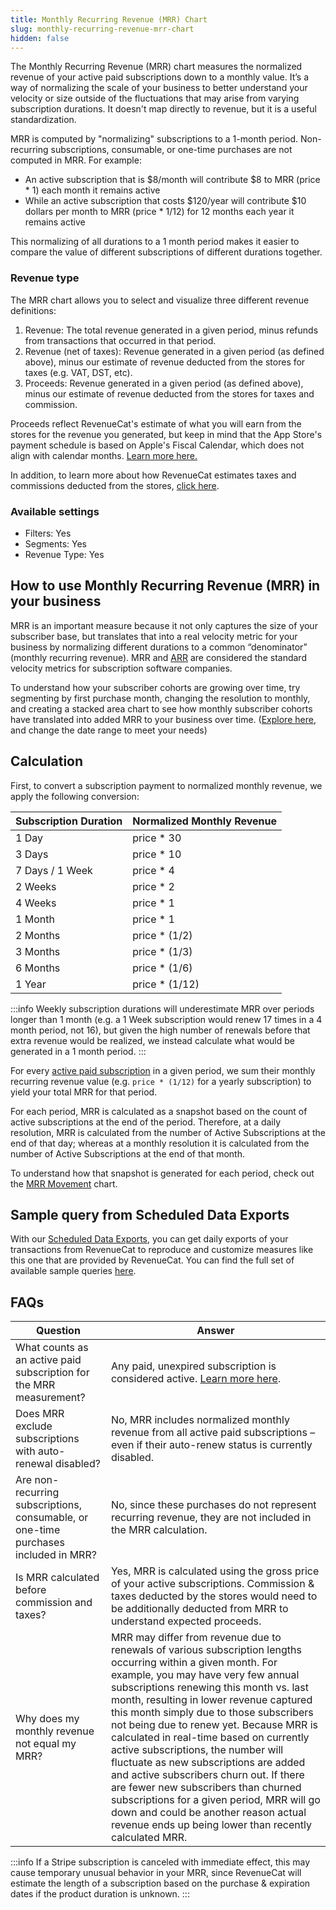 ```yaml
---
title: Monthly Recurring Revenue (MRR) Chart
slug: monthly-recurring-revenue-mrr-chart
hidden: false
---
```


The Monthly Recurring Revenue (MRR) chart measures the normalized revenue of your active paid subscriptions down to a monthly value. It’s a way of normalizing the scale of your business to better understand your velocity or size outside of the fluctuations that may arise from varying subscription durations. It doesn't map directly to revenue, but it is a useful standardization.

MRR is computed by "normalizing" subscriptions to a 1-month period. Non-recurring subscriptions, consumable, or one-time purchases are not computed in MRR. For example:

- An active subscription that is $8/month will contribute $8 to MRR (price \* 1) each month it remains active
- While an active subscription that costs $120/year will contribute $10 dollars per month to MRR (price \* 1/12) for 12 months each year it remains active

This normalizing of all durations to a 1 month period makes it easier to compare the value of different subscriptions of different durations together.

### Revenue type

The MRR chart allows you to select and visualize three different revenue definitions:

1. Revenue: The total revenue generated in a given period, minus refunds from transactions that occurred in that period.
2. Revenue (net of taxes): Revenue generated in a given period (as defined above), minus our estimate of revenue deducted from the stores for taxes (e.g. VAT, DST, etc).
3. Proceeds: Revenue generated in a given period (as defined above), minus our estimate of revenue deducted from the stores for taxes and commission.

Proceeds reflect RevenueCat's estimate of what you will earn from the stores for the revenue you generated, but keep in mind that the App Store's payment schedule is based on Apple's Fiscal Calendar, which does not align with calendar months. [Learn more here.](https://www.revenuecat.com/blog/growth/apple-fiscal-calendar-year-payment-dates/)

In addition, to learn more about how RevenueCat estimates taxes and commissions deducted from the stores, [click here](/dashboard-and-metrics/taxes-and-commissions).

### Available settings

- Filters: Yes
- Segments: Yes
- Revenue Type: Yes

## How to use Monthly Recurring Revenue (MRR) in your business

MRR is an important measure because it not only captures the size of your subscriber base, but translates that into a real velocity metric for your business by normalizing different durations to a common “denominator” (monthly recurring revenue). MRR and [ARR](/dashboard-and-metrics/charts/annual-recurring-revenue-arr-chart) are considered the standard velocity metrics for subscription software companies.

To understand how your subscriber cohorts are growing over time, try segmenting by first purchase month, changing the resolution to monthly, and creating a stacked area chart to see how monthly subscriber cohorts have translated into added MRR to your business over time. ([Explore here](https://app.revenuecat.com/charts/mrr?chart_type=Stacked%20area&conversion_timeframe=7%20days&customer_lifetime=30%20days&range=Last%20year&resolution=2&segment=first_purchase_month), and change the date range to meet your needs)

## Calculation

First, to convert a subscription payment to normalized monthly revenue, we apply the following conversion:

| Subscription Duration | Normalized Monthly Revenue |
| :-------------------- | :------------------------- |
| 1 Day                 | price \* 30                |
| 3 Days                | price \* 10                |
| 7 Days / 1 Week       | price \* 4                 |
| 2 Weeks               | price \* 2                 |
| 4 Weeks               | price \* 1                 |
| 1 Month               | price \* 1                 |
| 2 Months              | price \* (1/2)             |
| 3 Months              | price \* (1/3)             |
| 6 Months              | price \* (1/6)             |
| 1 Year                | price \* (1/12)            |

:::info
Weekly subscription durations will underestimate MRR over periods longer than 1 month (e.g. a 1 Week subscription would renew 17 times in a 4 month period, not 16), but given the high number of renewals before that extra revenue would be realized, we instead calculate what would be generated in a 1 month period.
:::

For every [active paid subscription](/dashboard-and-metrics/charts/active-subscriptions-chart) in a given period, we sum their monthly recurring revenue value (e.g. `price * (1/12)` for a yearly subscription) to yield your total MRR for that period.

For each period, MRR is calculated as a snapshot based on the count of active subscriptions at the end of the period. Therefore, at a daily resolution, MRR is calculated from the number of Active Subscriptions at the end of that day; whereas at a monthly resolution it is calculated from the number of Active Subscriptions at the end of that month.

To understand how that snapshot is generated for each period, check out the [MRR Movement](/dashboard-and-metrics/charts/monthly-recurring-revenue-movement-chart) chart.

## Sample query from Scheduled Data Exports

With our [Scheduled Data Exports](/integrations/scheduled-data-exports), you can get daily exports of your transactions from RevenueCat to reproduce and customize measures like this one that are provided by RevenueCat. You can find the full set of available sample queries [here](/integrations/scheduled-data-exports#sample-queries-for-revenuecat-measures).

## FAQs

| Question                                                                            | Answer                                                                                                                                                                                                                                                                                                                                                                                                                                                                                                                                                                                                                                                                                        |
| ----------------------------------------------------------------------------------- | --------------------------------------------------------------------------------------------------------------------------------------------------------------------------------------------------------------------------------------------------------------------------------------------------------------------------------------------------------------------------------------------------------------------------------------------------------------------------------------------------------------------------------------------------------------------------------------------------------------------------------------------------------------------------------------------- |
| What counts as an active paid subscription for the MRR measurement?                 | Any paid, unexpired subscription is considered active. [Learn more here](/dashboard-and-metrics/charts/active-subscriptions-chart).                                                                                                                                                                                                                                                                                                                                                                                                                                                                                                                                                           |
| Does MRR exclude subscriptions with auto-renewal disabled?                          | No, MRR includes normalized monthly revenue from all active paid subscriptions – even if their auto-renew status is currently disabled.                                                                                                                                                                                                                                                                                                                                                                                                                                                                                                                                                       |
| Are non-recurring subscriptions, consumable, or one-time purchases included in MRR? | No, since these purchases do not represent recurring revenue, they are not included in the MRR calculation.                                                                                                                                                                                                                                                                                                                                                                                                                                                                                                                                                                                   |
| Is MRR calculated before commission and taxes?                                      | Yes, MRR is calculated using the gross price of your active subscriptions. Commission & taxes deducted by the stores would need to be additionally deducted from MRR to understand expected proceeds.                                                                                                                                                                                                                                                                                                                                                                                                                                                                                         |
| Why does my monthly revenue not equal my MRR?                                       | MRR may differ from revenue due to renewals of various subscription lengths occurring within a given month. For example, you may have very few annual subscriptions renewing this month vs. last month, resulting in lower revenue captured this month simply due to those subscribers not being due to renew yet. Because MRR is calculated in real-time based on currently active subscriptions, the number will fluctuate as new subscriptions are added and active subscribers churn out. If there are fewer new subscribers than churned subscriptions for a given period, MRR will go down and could be another reason actual revenue ends up being lower than recently calculated MRR. |

:::info
If a Stripe subscription is canceled with immediate effect, this may cause temporary unusual behavior in your MRR, since RevenueCat will estimate the length of a subscription based on the purchase & expiration dates if the product duration is unknown.
:::
